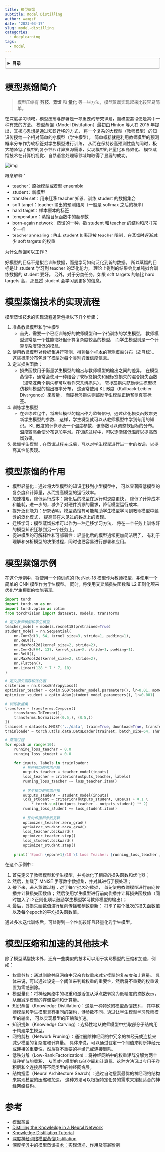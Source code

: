 ```yaml
---
title: 模型蒸馏
subtitle: Model Distilling
author: wangzf
date: '2023-03-17'
slug: model-distilling
categories:
  - deeplearning
tags:
  - model
---
```


<style>
details {
    border: 1px solid #aaa;
    border-radius: 4px;
    padding: .5em .5em 0;
}
summary {
    font-weight: bold;
    margin: -.5em -.5em 0;
    padding: .5em;
}
details[open] {
    padding: .5em;
}
details[open] summary {
    border-bottom: 1px solid #aaa;
    margin-bottom: .5em;
}
img {
    pointer-events: none;
}
</style>

<details><summary>目录</summary><p>

- [模型蒸馏简介](#模型蒸馏简介)
- [模型蒸馏技术的实现流程](#模型蒸馏技术的实现流程)
- [模型蒸馏的作用](#模型蒸馏的作用)
- [模型蒸馏示例](#模型蒸馏示例)
- [模型压缩和加速的其他技术](#模型压缩和加速的其他技术)
- [参考](#参考)
</p></details><p></p>

# 模型蒸馏简介

> 模型压缩有 **剪枝**、**蒸馏** 和 **量化** 等一些方法，模型蒸馏实现起来比较容易简单。

在深度学习领域，模型压缩与部署是一项重要的研究课题，而模型蒸馏便是其中一种有效的方法。
模型蒸馏（Model Distillation）最初由 Hinton 等人在 2015 年提出，其核心思想是通过知识迁移的方式，
将一个复杂的大模型（教师模型）的知识传授给一个相对简单的小模型（学生模型），
简单概括就是利用教师模型的预测概率分布作为软标签对学生模型进行训练，
从而在保持较高预测性能的同时，极大地降低了模型的复杂性和计算资源需求，实现模型的轻量化和高效化。
模型蒸馏技术在计算机视觉、自然语言处理等领域均取得了显著的成功。

![img](images/arch.png)

概念解释：

* teacher：原始模型或模型 ensemble
* student：新模型
* transfer set：用来迁移 teacher 知识、训练 student 的数据集合
* soft target：teacher 输出的预测结果（一般是 softmax 之后的概率）
* hard target：样本原本的标签
* temperature：蒸馏目标函数中的超参数
* born-again network：蒸馏的一种，指 student 和 teacher 的结构和尺寸完全一样
* teacher annealing：防止 student 的表现被 teacher 限制，在蒸馏时逐渐减少 soft targets 的权重

为什么蒸馏可以工作？

好模型的目标不是拟合训练数据，而是学习如何泛化到新的数据。
所以蒸馏的目标是让 student 学习到 teacher 的泛化能力，
理论上得到的结果会比单纯拟合训练数据的 student 要好。
另外，对于分类任务，如果 soft targets 的熵比 hard targets 高，
那显然 student 会学习到更多的信息。

# 模型蒸馏技术的实现流程

模型蒸馏技术的实现流程通常包括以下几个步骤：

1. 准备教师模型和学生模型
    - 首先，需要一个已经训练好的教师模型和一个待训练的学生模型。
       教师模型通常是一个性能较好但计算复杂度较高的模型，
       而学生模型则是一个计算复杂度较低的模型。
2. 使用教师模型对数据集进行预测，得到每个样本的预测概率分布（软目标）。
   这些概率分布包含了模型对每个类别的置信度信息。
3. 定义损失函数：
    - 损失函数用于衡量学生模型的输出与教师模型的输出之间的差异。
      在模型蒸馏中，通常会使用一种结合了软标签损失和硬标签损失的混合损失函数（通常这两个损失都可以看作交叉熵损失）。
      软标签损失鼓励学生模型模仿教师模型的输出概率分布，
      这通常使用 KL 散度（Kullback-Leibler Divergence）来度量，
      而硬标签损失则鼓励学生模型正确预测真实标签。
4. 训练学生模型
    - 在训练过程中，将教师模型的输出作为监督信号，通过优化损失函数来更新学生模型的参数。
      这样，学生模型就可以从教师模型中学到有用的知识。
      KL 散度的计算涉及一个温度参数，该参数可以调整软目标的分布。
      温度较高会使分布更加平滑。在训练过程中，可以逐渐降低温度以提高蒸馏效果。
5. 微调学生模型：在蒸馏过程完成后，可以对学生模型进行进一步的微调，以提高其性能表现。

# 模型蒸馏的作用

* 模型轻量化：通过将大型模型的知识迁移到小型模型中，
  可以显著降低模型的复杂度和计算量，从而提高模型的运行效率。
* 加速推理，降低运行成本：简化后的模型在运行时速度更快，
  降低了计算成本和能耗，进一步的，减少了对硬件资源的需求，降低模型运行成本。
* 提升泛化能力：研究表明，模型蒸馏有可能帮助学生模型学习到教师模型中蕴含的泛化模式，
  提高其在未见过的数据上的表现。
* 迁移学习：模型蒸馏技术可以作为一种迁移学习方法，
  将在一个任务上训练好的模型知识迁移到另一个任务上。
* 促进模型的可解释性和可部署性：轻量化后的模型通常更加简洁明了，
  有利于理解和分析模型的决策过程，同时也更容易进行部署和应用。

# 模型蒸馏示例

在这个示例中，将使用一个预训练的 ResNet-18 模型作为教师模型，并使用一个简单的 CNN 模型作为学生模型。
同时，将使用交叉熵损失函数和 L2 正则化项来优化学生模型的性能表现。

```python
import torch
import torch.nn as nn
import torch.optim as optim
from torchvision import datasets, models, transforms

# 定义教师模型和学生模型
teacher_model = models.resnet18(pretrained=True)
student_model = nn.Sequential(
    nn.Conv2d(3, 64, kernel_size=3, stride=1, padding=1),
    nn.ReLU(),
    nn.MaxPool2d(kernel_size=2, stride=2),
    nn.Conv2d(64, 128, kernel_size=3, stride=1, padding=1),
    nn.ReLU(),
    nn.MaxPool2d(kernel_size=2, stride=2),
    nn.Flatten(),
    nn.Linear(128 * 7 * 7, 10)
)

# 定义损失函数和优化器
criterion = nn.CrossEntropyLoss()
optimizer_teacher = optim.SGD(teacher_model.parameters(), lr=0.01, momentum=0.9)
optimizer_student = optim.Adam(student_model.parameters(), lr=0.001)

# 训练数据集
transform = transforms.Compose([
    transforms.ToTensor(),
    transforms.Normalize((0.5,), (0.5,))
])
trainset = datasets.MNIST('../data', train=True, download=True, transform=transform)
trainloader = torch.utils.data.DataLoader(trainset, batch_size=64, shuffle=True)

# 蒸馏过程
for epoch in range(10):
    running_loss_teacher = 0.0
    running_loss_student = 0.0
    
    for inputs, labels in trainloader:
        # 教师模型的前向传播
        outputs_teacher = teacher_model(inputs)
        loss_teacher = criterion(outputs_teacher, labels)
        running_loss_teacher += loss_teacher.item()
        
        # 学生模型的前向传播
        outputs_student = student_model(inputs)
        loss_student = criterion(outputs_student, labels) + 0.1 \
            * torch.sum((outputs_teacher - outputs_student) ** 2)
        running_loss_student += loss_student.item()
        
        # 反向传播和参数更新
        optimizer_teacher.zero_grad()
        optimizer_student.zero_grad()
        loss_teacher.backward()
        optimizer_teacher.step()
        loss_student.backward()
        optimizer_student.step()
    
    print(f'Epoch {epoch+1}/10 \t Loss Teacher: {running_loss_teacher / len(trainloader)} \t Loss Student: {running_loss_student / len(trainloader)}')
```

在这个示例中：

1. 首先定义了教师模型和学生模型，并初始化了相应的损失函数和优化器；
2. 然后，加载了 MNIST 手写数字数据集，并对其进行了预处理；
3. 接下来，进入蒸馏过程：对于每个批次的数据，
   首先使用教师模型进行前向传播并计算损失函数值；
   然后使用学生模型进行前向传播并计算损失函数值（同时加入了L2正则化项以鼓励学生模型学习教师模型的输出）；
4. 最后，对损失函数值进行反向传播和参数更新：
   打印了每个批次的损失函数值以及每个epoch的平均损失函数值。

通过多次迭代训练后，可以得到一个性能较好且轻量化的学生模型。

# 模型压缩和加速的其他技术

除了模型蒸馏技术外，还有一些类似的技术可以用于实现模型的压缩和加速，例如：

* 权重剪枝：通过删除神经网络中冗余的权重来减少模型的复杂度和计算量。
  具体来说，可以通过设定一个阈值来判断权重的重要性，然后将不重要的权重设置为零或删除。
* 模型量化：将神经网络中的权重和激活值从浮点数转换为低精度的整数表示，
  从而减少模型的存储空间和计算量。
* 知识蒸馏（Knowledge Distillation）：这是一种特殊的模型蒸馏技术，
  其中教师模型和学生模型具有相同的架构，但参数不同。通过让学生模型学习教师模型的输出，
  可以实现模型的压缩和加速。
* 知识提炼（Knowledge Carving）：选择性地从教师模型中抽取部分子结构用于构建学生模型。
* 网络剪枝（Network Pruning）：通过删除神经网络中冗余的神经元或连接来减少模型的复杂度和计算量。
  具体来说，可以通过设定一个阈值来判断神经元或连接的重要性，然后将不重要的神经元或连接删除。
* 低秩分解（Low-Rank Factorization）：将神经网络中的权重矩阵分解为两个低秩矩阵的乘积，
  从而减少模型的存储空间和计算量。这种方法可以应用于卷积层和全连接层等不同类型的神经网络层。
* 结构搜索（Neural Architecture Search）：通过自动搜索最优的神经网络结构来实现模型的压缩和加速。
  这种方法可以根据特定任务的需求来定制适合的神经网络结构。

# 参考

* [模型蒸馏](https://blog.csdn.net/HUSTHY/article/details/115174978)
* [Distilling the Knowledge in a Neural Network](https://arxiv.org/pdf/1503.02531.pdf)
* [Knowledge Distillation Tutorial](https://pytorch.org/tutorials/beginner/knowledge_distillation_tutorial.html)
* [深度神经网络模型蒸馏Distillation](https://zhuanlan.zhihu.com/p/71986772)
* [深度学习中的模型蒸馏技术：实现流程、作用及实践案例](https://blog.csdn.net/qq_42533357/article/details/137026170)
